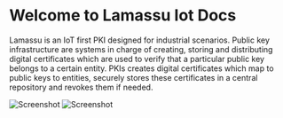 # Welcome to Lamassu Iot Docs

Lamassu is an IoT first PKI designed for industrial scenarios. Public key
infrastructure are systems in charge of creating, storing and distributing
digital certificates which are used to verify that a particular public key
belongs to a certain entity. PKIs creates digital certificates which map to
public keys to entities, securely stores these certificates in a central
repository and revokes them if needed.

![Screenshot](img/lamassu-app-light.png#only-light)
![Screenshot](img/lamassu-app-dark.png#only-dark)
